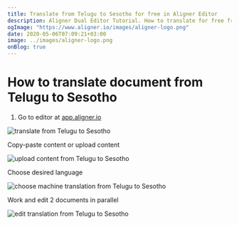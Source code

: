 ```yaml
---
title: Translate from Telugu to Sesotho for free in Aligner Editor
description: Aligner Dual Editor Tutorial. How to translate for free from Telugu to Sesotho. Aligner is multilingual document management platform. 
ogImage: "https://www.aligner.io/images/aligner-logo.png"
date: 2020-05-06T07:09:21+03:00
image: ../images/aligner-logo.png
onBlog: true
---
```


# How to translate document from Telugu to Sesotho

1. Go to editor at [app.aligner.io](https://app.aligner.io "Aligner App web page")

![translate from Telugu to Sesotho](../aligner-blank-editor.png "translate from Telugu to Sesotho")

Copy-paste content or upload content

![upload content from Telugu to Sesotho](../aligner-uploaded-document.png "upload content from Telugu to Sesotho")

Choose desired language

![choose machine translation from Telugu to Sesotho](../aligner-language-dropdown.png "choose machine translation from Telugu to Sesotho")

Work and edit 2 documents in parallel

![edit translation from Telugu to Sesotho](../aligner-double-sitded-editor.png "edit translation from Telugu to Sesotho")

